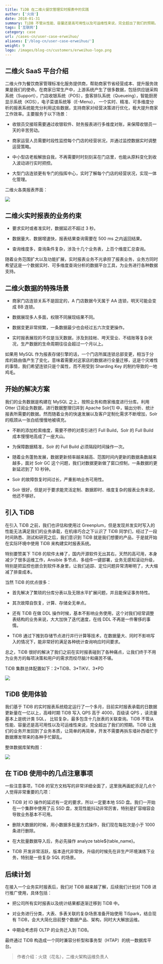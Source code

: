 ```yaml
---
title: TiDB 在二维火餐饮管理实时报表中的实践
author: ['火烧']
date: 2018-01-31
summary: TiDB 不管从性能、容量还是高可用性以及可运维性来说，完全超出了我们的预期。TiDB 让我们的业务开发回到了业务本质，让简单的再简单，开发不需要再拆东墙补西墙忙于数据爆发带来的各种手忙脚乱。
tags: ['互联网']
category: case
url: /cases-cn/user-case-erweihuo/
aliases: ['/blog-cn/user-case-erweihuo/']
weight: 9
logo: /images/blog-cn/customers/erweihuo-logo.png
---
```


## 二维火 SaaS 平台介绍

二维火作为餐饮商家管理标准化服务提供商，帮助商家节省经营成本、提升服务效果是我们的使命。在商家日常生产中，上游系统产生了很多数据，包括供应链采购系统（Support），门店收银系统（POS），食客排队系统（Queueing），智能厨房显示系统（KDS），电子菜谱系统等（E-Menu）， 一个实时、精准、可多维度分析的报表系统能充分利用这些数据，支持商家对经营决策进行优化，极大提升商家工作效率。主要服务于以下场景：

+ 收银员交接班需要通过收银软件、财务报表进行多维度对账，来保障收银员一天的辛苦劳动。

+ 商家运营人员需要时段性监控每个门店的经营状况，并通过监控数据实时调整运营策略。

+ 中小型店老板解放自我，不再需要时时刻刻呆在门店里，也能从原料变化到收入波动进行实时把控。

+ 大型门店连锁更有专门的指挥中心，实时了解每个门店的经营状况，实现一体化管理。

二维火各类报表界面：

![](http://upload-images.jianshu.io/upload_images/542677-d05435a306377f4e.png?imageMogr2/auto-orient/strip%7CimageView2/2/w/1240)

## 二维火实时报表的业务约束

+ 要求实时或者准实时，数据延迟不超过 3 秒。

+ 数据量大、数据增速快，报表结果查询需要在 500 ms 之内返回结果。

+ 查询维度多，查询条件复杂，涉及十几个业务表，上百个维度汇总查询。

随着业务范围扩大以及功能扩展，实时报表业务不光承担了报表业务，业务方同时希望这是一个数据实时、可多维度查询分析的数据平台工具，为业务进行各种数据支持。

## 二维火数据的特殊场景

+ 商家门店连锁关系不是固定的，A 门店数据今天属于 AA 连锁，明天可能会变成 BB 连锁。

+ 数据展现多人多面，权限不同展现结果不同。

+ 数据变更非常频繁，一条数据最少也会经过五六次变更操作。

+ 实时报表展现的不仅是当天数据，涉及到挂帐、垮天营业、不结账等复杂状况，生产数据的生命周期往往会超过一个月以上。

如果用 MySQL 作为报表存储引擎的话，一个门店所属连锁总部变更，相当于分库的路由值产生了变化，意味着需要对这家店的数据进行全量迁移，这是个灾难性的事情，我们希望连锁只是个属性，而不用受到 Sharding Key 的制约导致的一地鸡毛。

## 开始的解决方案

我们的业务数据是构建在 MySQL 之上，按照业务和商家维度进行分库。利用 Otter 订阅业务数据，进行数据整理归并到 Apache Solr[1]  中，输出分析、统计报表所需要的数据。然而随着业务的快速发展以及客户定制化需求不断增加，Solr 的瓶颈从一张白纸慢慢地被填充。

+ 不断的添加检索维度，需要不停的对索引进行 Full Build，Solr 的 Full Build 成本慢慢地高成了一座大山。

+ 为保障数据精准，Solr 的 Full Build 必须隔段时间操作一次。

+ 随着业务蓬勃发展，数据更新频率越来越高、范围时间内更新的数据条数越来越多，面对  Solr GC 这个问题，我们对数据更新做了窗口控制，一条数据的更新延迟到了 10 秒钟。

+ Solr 的故障恢复时间过长，严重影响业务可用性。

+ Solr 很好，但是对于要求能灵活定制、数据即时、维度复杂的报表业务来说，他还不够好。

## 引入 TiDB

在引入 TiDB 之前，我们也评估和使用过 Greenplum，但是发现并发实时写入的性能无法满足我们的业务承载，在机缘巧合之下认识了 TiDB 同学们，经过了一段时间熟悉、测试和研究之后，我们意识到 TiDB 就是我们想要的产品，于是就开始在实际环境中使用 TiDB 来构建实时报表系统。

特别要赞美下 TiDB 的软件太棒了，国内开源软件无出其右，天然的高可用，本身减少了很多运维工作，Ansible 多节点、多组件一键部署，业务无感知滚动升级，特别是把监控也嵌合到软件本身里，让我们追踪、定位问题异常清晰明了，大大缩减了排查成本。

当然 TiDB 的优点很多：

+ 首先解决了繁琐的分库分表以及无限水平扩展问题，并且能保证事务特性。

+ 其次故障自恢复，计算、存储全无单点。

+ 还有 TiDB 在做 DDL 操作时候，基本不影响业务使用，这个对我们经常调整表结构的业务来说，大大加快了迭代速度，在线 DDL 不再是一件奢侈的事情。

+ TiDB 通过下推到存储节点进行并行计算等技术，在数据量大、同时不影响写入的情况下，能非常好的满足各种统计查询响应时间要求。

总之，TiDB 很好的解决了我们之前在实时报表碰到了各种痛点，让我们终于不用为业务方的每项决策和用户的需求而绞尽脑汁和痛苦不堪。

TiDB 集群总体配置如下：2\*TiDB、3\*TiKV、3*PD

![](http://upload-images.jianshu.io/upload_images/542677-dd95c840011a68c7.png?imageMogr2/auto-orient/strip%7CimageView2/2/w/1240)

## TiDB 使用体验

我们基于 TiDB 的实时报表系统稳定运行了一个多月，目前实时报表承载的日数据更新量在一亿以上，高峰时期 TiDB 写入 QPS 高于 4000，百级读 QPS ，读流量基本上是统计类 SQL， 比较复杂，最多包含十几张表的关联查询。TiDB 不管从性能、容量还是高可用性以及可运维性来说，完全超出了我们的预期。TiDB 让我们的业务开发回到了业务本质，让简单的再简单，开发不需要再拆东墙补西墙忙于数据爆发带来的各种手忙脚乱。

整体数据库架构图：

![](http://upload-images.jianshu.io/upload_images/542677-a8567f41fb8d3bc9.png?imageMogr2/auto-orient/strip%7CimageView2/2/w/1240)

## 在 TiDB 使用中的几点注意事项

一些注意事项，TiDB 的官方文档写的非常详细全面了，这里我再画蛇添足几点个人觉得非常重要的几项：

+ TiDB 对 IO 操作的延迟有一定的要求，所以一定要本地 SSD 盘。我们一开始在一个集群中使用了云 SSD 盘，发现性能抖动非常厉害，特别是扩容缩容会导致业务基本不可用。

+ 删除大数据的时候，用小数据多批量方式操作，我们现在每批次是小于 1000 条进行删除。

+ 在大批量数据导入后，务必先操作 analyze table${table_name}。

+ TiDB 开发非常活跃，版本迭代非常快，升级的时候先在非生产环境演练下业务，特别是一些复杂 SQL 的场景。


## 后续计划

在接入一个业务实时报表后，我们对 TiDB 越来越了解，后续我们计划对 TiDB 进行推广使用，具体包括：

+ 把公司所有实时报表以及统计结果都逐渐迁移到 TiDB 中。

+ 对业务进行分类，大表、多表关联的复杂场景准备开始使用 TiSpark，结合现有 TiDB，会大大简化目前整个数据产品、架构，同时大大解放运维。

+ 中期会考虑将 OLTP 的业务迁入到 TiDB。

最终通过 TiDB 构造成一个同时兼容分析型和事务型（HTAP）的统一数据库平台。

> 作者介绍：火烧（花名），二维火架构运维负责人 


